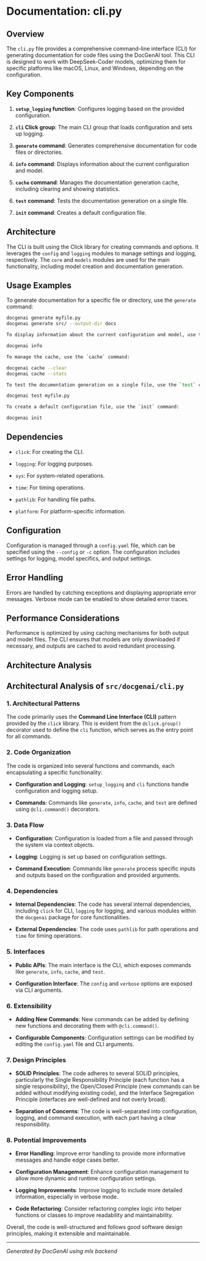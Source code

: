 # Documentation: cli.py

## Overview

The `cli.py` file provides a comprehensive command-line interface (CLI) for generating documentation for code files using the DocGenAI tool. This CLI is designed to work with DeepSeek-Coder models, optimizing them for specific platforms like macOS, Linux, and Windows, depending on the configuration.

## Key Components

1. **`setup_logging` function**: Configures logging based on the provided configuration.

2. **`cli` Click group**: The main CLI group that loads configuration and sets up logging.

3. **`generate` command**: Generates comprehensive documentation for code files or directories.

4. **`info` command**: Displays information about the current configuration and model.

5. **`cache` command**: Manages the documentation generation cache, including clearing and showing statistics.

6. **`test` command**: Tests the documentation generation on a single file.

7. **`init` command**: Creates a default configuration file.

## Architecture

The CLI is built using the Click library for creating commands and options. It leverages the `config` and `logging` modules to manage settings and logging, respectively. The `core` and `models` modules are used for the main functionality, including model creation and documentation generation.

## Usage Examples

To generate documentation for a specific file or directory, use the `generate` command:

```bash
docgenai generate myfile.py
docgenai generate src/ --output-dir docs

To display information about the current configuration and model, use the `info` command:

```

```bash
docgenai info

To manage the cache, use the `cache` command:

```

```bash
docgenai cache --clear
docgenai cache --stats

To test the documentation generation on a single file, use the `test` command:

```

```bash
docgenai test myfile.py

To create a default configuration file, use the `init` command:

```

```bash
docgenai init

```

## Dependencies

- `click`: For creating the CLI.

- `logging`: For logging purposes.

- `sys`: For system-related operations.

- `time`: For timing operations.

- `pathlib`: For handling file paths.

- `platform`: For platform-specific information.

## Configuration

Configuration is managed through a `config.yaml` file, which can be specified using the `--config` or `-c` option. The configuration includes settings for logging, model specifics, and output settings.

## Error Handling

Errors are handled by catching exceptions and displaying appropriate error messages. Verbose mode can be enabled to show detailed error traces.

## Performance Considerations

Performance is optimized by using caching mechanisms for both output and model files. The CLI ensures that models are only downloaded if necessary, and outputs are cached to avoid redundant processing.

## Architecture Analysis

## Architectural Analysis of `src/docgenai/cli.py`

### 1. Architectural Patterns

The code primarily uses the **Command Line Interface (CLI)** pattern provided by the `click` library. This is evident from the `@click.group()` decorator used to define the `cli` function, which serves as the entry point for all commands.

### 2. Code Organization

The code is organized into several functions and commands, each encapsulating a specific functionality:

- **Configuration and Logging**: `setup_logging` and `cli` functions handle configuration and logging setup.

- **Commands**: Commands like `generate`, `info`, `cache`, and `test` are defined using `@cli.command()` decorators.

### 3. Data Flow

- **Configuration**: Configuration is loaded from a file and passed through the system via context objects.

- **Logging**: Logging is set up based on configuration settings.

- **Command Execution**: Commands like `generate` process specific inputs and outputs based on the configuration and provided arguments.

### 4. Dependencies

- **Internal Dependencies**: The code has several internal dependencies, including `click` for CLI, `logging` for logging, and various modules within the `docgenai` package for core functionalities.

- **External Dependencies**: The code uses `pathlib` for path operations and `time` for timing operations.

### 5. Interfaces

- **Public APIs**: The main interface is the CLI, which exposes commands like `generate`, `info`, `cache`, and `test`.

- **Configuration Interface**: The `config` and `verbose` options are exposed via CLI arguments.

### 6. Extensibility

- **Adding New Commands**: New commands can be added by defining new functions and decorating them with `@cli.command()`.

- **Configurable Components**: Configuration settings can be modified by editing the `config.yaml` file and CLI arguments.

### 7. Design Principles

- **SOLID Principles**: The code adheres to several SOLID principles, particularly the Single Responsibility Principle (each function has a single responsibility), the Open/Closed Principle (new commands can be added without modifying existing code), and the Interface Segregation Principle (interfaces are well-defined and not overly broad).

- **Separation of Concerns**: The code is well-separated into configuration, logging, and command execution, with each part having a clear responsibility.

### 8. Potential Improvements

- **Error Handling**: Improve error handling to provide more informative messages and handle edge cases better.

- **Configuration Management**: Enhance configuration management to allow more dynamic and runtime configuration settings.

- **Logging Improvements**: Improve logging to include more detailed information, especially in verbose mode.

- **Code Refactoring**: Consider refactoring complex logic into helper functions or classes to improve readability and maintainability.

Overall, the code is well-structured and follows good software design principles, making it extensible and maintainable.

---

*Generated by DocGenAI using mlx backend*
